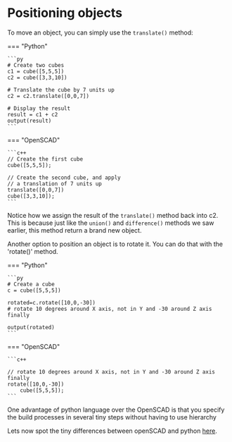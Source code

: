 # Positioning objects

To move an object, you can simply use the `translate()` method:

=== "Python"

    ```py
    # Create two cubes
    c1 = cube([5,5,5])
    c2 = cube([3,3,10])

    # Translate the cube by 7 units up
    c2 = c2.translate([0,0,7])

    # Display the result
    result = c1 + c2
    output(result)
    ```

=== "OpenSCAD"

    ```c++
    // Create the first cube
    cube([5,5,5]);

    // Create the second cube, and apply
    // a translation of 7 units up
    translate([0,0,7])
    cube([3,3,10]);
    ```

Notice how we assign the result of the `translate()` method back into c2.  
This is because just like the `union()` and `difference()` methods we saw earlier, this method return a brand new object.

Another option to  position an object is to rotate it. You can do that with the 'rotate()'  method.

=== "Python"

    ```py
    # Create a cube
    c = cube([5,5,5])

    rotated=c.rotate([10,0,-30])
    # rotate 10 degrees around X axis, not in Y and -30 around Z axis finally

    output(rotated)
    ```

=== "OpenSCAD"

    ```c++

    // rotate 10 degrees around X axis, not in Y and -30 around Z axis finally
    rotate([10,0,-30])
        cube([5,5,5]);
    ```

One advantage of python language over the OpenSCAD is that you specify the build processes in several
tiny steps without having to use  hierarchy

Lets now spot the tiny differences between openSCAD and python [here](./python_specialities.md).

